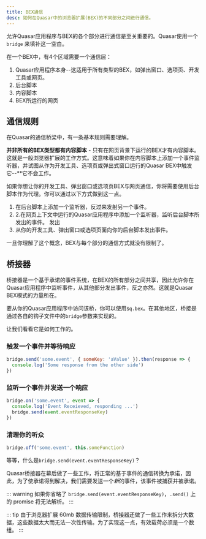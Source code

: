 ```yaml
---
title: BEX通信
desc: 如何在Quasar中的浏览器扩展(BEX)的不同部分之间进行通信。
---
```

允许Quasar应用程序与BEX的各个部分进行通信是至关重要的。Quasar使用一个 `bridge` 来填补这一空白。

在一个BEX中，有4个区域需要一个通信层：

1. Quasar应用程序本身--这适用于所有类型的BEX，如弹出窗口、选项页、开发工具或网页。
2. 后台脚本
3. 内容脚本
4. BEX所运行的网页

## 通信规则

在Quasar的通信桥梁中，有一条基本规则需要理解。

**并非所有的BEX类型都有内容脚本** - 只有在网页背景下运行的BEX才有内容脚本。这就是一般浏览器扩展的工作方式。这意味着如果你在内容脚本上添加一个事件监听器，并试图从作为开发工具、选项页或弹出式窗口运行的Quasar BEX中触发它--**它不会工作。

如果你想让你的开发工具、弹出窗口或选项页BEX与网页通信，你将需要使用后台脚本作为代理。你可以通过以下方式做到这一点。

1. 在后台脚本上添加一个监听器，反过来发射另一个事件。
2. 2.在网页上下文中运行的Quasar应用程序中添加一个监听器，监听后台脚本所发出的事件。
发出
2. 从你的开发工具、弹出窗口或选项页面向你的后台脚本发出事件。

一旦你理解了这个概念，BEX与每个部分的通信方式就没有限制了。

## 桥接器

桥接器是一个基于承诺的事件系统，在BEX的所有部分之间共享，因此允许你在Quasar应用程序中监听事件，从其他部分发出事件，反之亦然。这就是Quasar BEX模式的力量所在。

要从你的Quasar应用程序中访问该桥，你可以使用`$q.bex`。在其他地区，桥接是通过各自的钩子文件中的`bridge`参数来实现的。

让我们看看它是如何工作的。

### 触发一个事件并等待响应

```js
bridge.send('some.event', { someKey: 'aValue' }).then(response => {
  console.log('Some response from the other side')
})
```

### 监听一个事件并发送一个响应

```js
bridge.on('some.event', event => {
  console.log('Event Receieved, responding ...')
  bridge.send(event.eventResponseKey)
})
```

### 清理你的听众

```js
bridge.off('some.event', this.someFunction)
```

等等，什么是`bridge.send(event.eventResponseKey)`？

Quasar桥接器在幕后做了一些工作，将正常的基于事件的通信转换为承诺，因此，为了使承诺得到解决，我们需要发送一个*新*的事件，该事件被捕获并被承诺。

::: warning
如果你省略了 `bridge.send(event.eventResponseKey)`，`.send()` 上的 promise 将无法解析。
:::

::: tip
由于浏览器扩展 60mb 数据传输限制，桥接器还做了一些工作来拆分大数据，这些数据太大而无法一次性传输。为了实现这一点，有效载荷必须是一个数组。
:::
